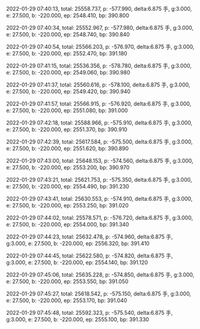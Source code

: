 2022-01-29 07:40:13, total: 25558.737, p: -577.990, delta:6.875 手, g:3.000, e: 27.500, b: -220.000, ep: 2548.410, bp: 390.800

2022-01-29 07:40:34, total: 25552.967, p: -577.980, delta:6.875 手, g:3.000, e: 27.500, b: -220.000, ep: 2548.740, bp: 390.840

2022-01-29 07:40:54, total: 25566.203, p: -576.970, delta:6.875 手, g:3.000, e: 27.500, b: -220.000, ep: 2552.470, bp: 391.180

2022-01-29 07:41:15, total: 25536.356, p: -578.780, delta:6.875 手, g:3.000, e: 27.500, b: -220.000, ep: 2549.060, bp: 390.980

2022-01-29 07:41:37, total: 25560.616, p: -578.100, delta:6.875 手, g:3.000, e: 27.500, b: -220.000, ep: 2549.420, bp: 390.940

2022-01-29 07:41:57, total: 25566.915, p: -576.920, delta:6.875 手, g:3.000, e: 27.500, b: -220.000, ep: 2551.080, bp: 391.000

2022-01-29 07:42:18, total: 25588.966, p: -575.910, delta:6.875 手, g:3.000, e: 27.500, b: -220.000, ep: 2551.370, bp: 390.910

2022-01-29 07:42:39, total: 25617.584, p: -575.500, delta:6.875 手, g:3.000, e: 27.500, b: -220.000, ep: 2551.620, bp: 390.890

2022-01-29 07:43:00, total: 25648.153, p: -574.560, delta:6.875 手, g:3.000, e: 27.500, b: -220.000, ep: 2553.200, bp: 390.970

2022-01-29 07:43:21, total: 25621.753, p: -575.350, delta:6.875 手, g:3.000, e: 27.500, b: -220.000, ep: 2554.490, bp: 391.230

2022-01-29 07:43:41, total: 25630.553, p: -574.910, delta:6.875 手, g:3.000, e: 27.500, b: -220.000, ep: 2553.250, bp: 391.020

2022-01-29 07:44:02, total: 25578.571, p: -576.720, delta:6.875 手, g:3.000, e: 27.500, b: -220.000, ep: 2554.000, bp: 391.340

2022-01-29 07:44:23, total: 25632.478, p: -574.960, delta:6.875 手, g:3.000, e: 27.500, b: -220.000, ep: 2556.320, bp: 391.410

2022-01-29 07:44:45, total: 25622.580, p: -574.820, delta:6.875 手, g:3.000, e: 27.500, b: -220.000, ep: 2554.140, bp: 391.120

2022-01-29 07:45:06, total: 25635.228, p: -574.850, delta:6.875 手, g:3.000, e: 27.500, b: -220.000, ep: 2553.550, bp: 391.050

2022-01-29 07:45:27, total: 25618.542, p: -575.150, delta:6.875 手, g:3.000, e: 27.500, b: -220.000, ep: 2553.170, bp: 391.040

2022-01-29 07:45:48, total: 25592.323, p: -575.540, delta:6.875 手, g:3.000, e: 27.500, b: -220.000, ep: 2555.100, bp: 391.330